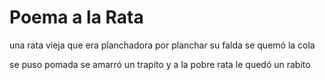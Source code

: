 # Poema a la Rata
 una rata vieja
 que era planchadora
 por planchar su falda
 se quemó la cola

 se puso pomada
 se amarró un trapito
 y a la pobre rata
 le quedó un rabito
